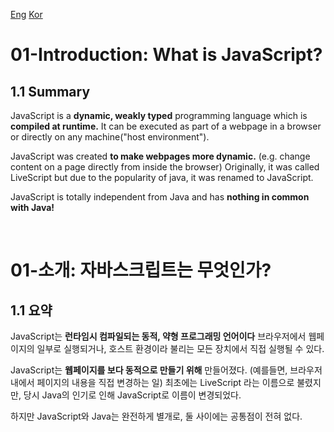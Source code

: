 [Eng](#01-introduction-what-is-javascript)
[Kor](#01-소개-자바스크립트는-무엇인가)

# 01-Introduction: What is JavaScript?

## 1.1 Summary



JavaScript is a **dynamic, weakly typed** programming language which is **compiled at runtime.**
It can be executed as part of a webpage in a browser or directly on any machine("host environment").

JavaScript was created **to make webpages more dynamic.**
(e.g. change content on a page directly from inside the browser)
Originally, it was called LiveScript but due to the popularity of java, it was renamed to JavaScript.

JavaScript is totally independent from Java and has **nothing in common with Java!**



<br>

# 01-소개: 자바스크립트는 무엇인가?

## 1.1 요약



JavaScript는 **런타임시 컴파일되는 동적, 약형 프로그래밍 언어이다**
브라우저에서 웹페이지의 일부로 실행되거나, 호스트 환경이라 불리는 모든 장치에서 직접 실행될 수 있다.

JavaScript는 **웹페이지를 보다 동적으로 만들기 위해** 만들어졌다.
(예를들면, 브라우저 내에서 페이지의 내용을 직접 변경하는 일)
최초에는 LiveScript 라는 이름으로 불렸지만, 당시 Java의 인기로 인해 JavaScript로 이름이 변경되었다.

하지만 JavaScript와 Java는 완전하게 별개로, 둘 사이에는 공통점이 전혀 없다.

